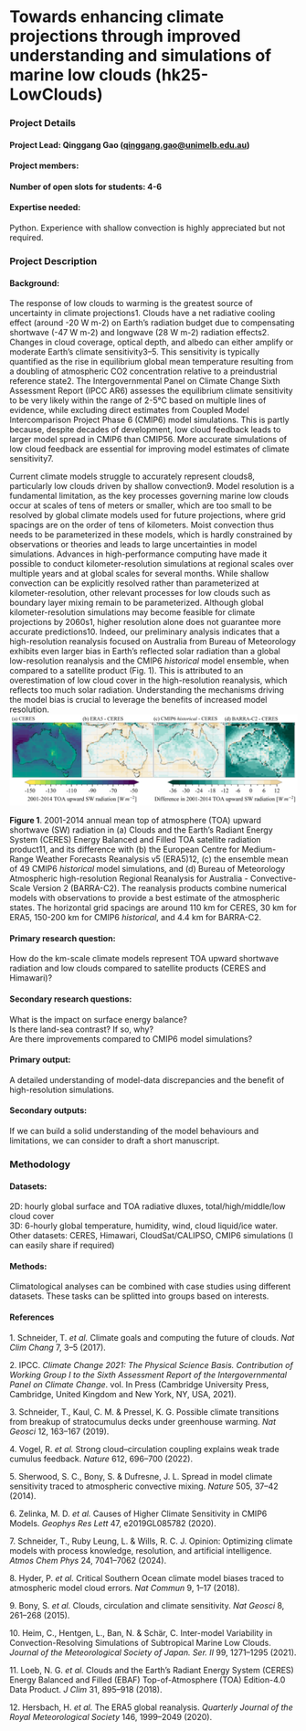 # Towards enhancing climate projections through improved understanding and simulations of marine low clouds (hk25-LowClouds)

### Project Details

#### Project Lead: Qinggang Gao (qinggang.gao@unimelb.edu.au)

#### Project members:

#### Number of open slots for students: 4-6

#### Expertise needed:

Python. Experience with shallow convection is highly appreciated but not required.

### Project Description

#### Background:

The response of low clouds to warming is the greatest source of uncertainty in climate projections1. Clouds have a net radiative cooling effect (around \-20 W m\-2) on Earth’s radiation budget due to compensating shortwave (-47 W m\-2) and longwave (28 W m\-2) radiation effects2. Changes in cloud coverage, optical depth, and albedo can either amplify or moderate Earth’s climate sensitivity3–5. This sensitivity is typically quantified as the rise in equilibrium global mean temperature resulting from a doubling of atmospheric CO2 concentration relative to a preindustrial reference state2. The Intergovernmental Panel on Climate Change Sixth Assessment Report (IPCC AR6) assesses the equilibrium climate sensitivity to be very likely within the range of 2-5°C based on multiple lines of evidence, while excluding direct estimates from Coupled Model Intercomparison Project Phase 6 (CMIP6) model simulations. This is partly because, despite decades of development, low cloud feedback leads to larger model spread in CMIP6 than CMIP56. More accurate simulations of low cloud feedback are essential for improving model estimates of climate sensitivity7.  
   
Current climate models struggle to accurately represent clouds8, particularly low clouds driven by shallow convection9. Model resolution is a fundamental limitation, as the key processes governing marine low clouds occur at scales of tens of meters or smaller, which are too small to be resolved by global climate models used for future projections, where grid spacings are on the order of tens of kilometers. Moist convection thus needs to be parameterized in these models, which is hardly constrained by observations or theories and leads to large uncertainties in model simulations. Advances in high-performance computing have made it possible to conduct kilometer-resolution simulations at regional scales over multiple years and at global scales for several months. While shallow convection can be explicitly resolved rather than parameterized at kilometer-resolution, other relevant processes for low clouds such as boundary layer mixing remain to be parameterized. Although global kilometer-resolution simulations may become feasible for climate projections by 2060s1, higher resolution alone does not guarantee more accurate predictions10. Indeed, our preliminary analysis indicates that a high-resolution reanalysis focused on Australia from Bureau of Meteorology exhibits even larger bias in Earth’s reflected solar radiation than a global low-resolution reanalysis and the CMIP6 *historical* model ensemble, when compared to a satellite product (Fig. 1). This is attributed to an overestimation of low cloud cover in the high-resolution reanalysis, which reflects too much solar radiation. Understanding the mechanisms driving the model bias is crucial to leverage the benefits of increased model resolution.  
![](lowclouds1.png)

**Figure 1**. 2001-2014 annual mean top of atmosphere (TOA) upward shortwave (SW) radiation in (a) Clouds and the Earth’s Radiant Energy System (CERES) Energy Balanced and Filled TOA satellite radiation product11, and its difference with (b) the European Centre for Medium-Range Weather Forecasts Reanalysis v5 (ERA5)12, (c) the ensemble mean of 49 CMIP6 *historical* model simulations, and (d) Bureau of Meteorology Atmospheric high-resolution Regional Reanalysis for Australia \- Convective-Scale Version 2 (BARRA-C2). The reanalysis products combine numerical models with observations to provide a best estimate of the atmospheric states. The horizontal grid spacings are around 110 km for CERES, 30 km for ERA5, 150-200 km for CMIP6 *historical*, and 4.4 km for BARRA-C2.

#### Primary research question:

How do the km-scale climate models represent TOA upward shortwave radiation and low clouds compared to satellite products (CERES and Himawari)?

#### Secondary research questions:

What is the impact on surface energy balance?  
Is there land-sea contrast? If so, why?  
Are there improvements compared to CMIP6 model simulations?

#### Primary output:

A detailed understanding of model-data discrepancies and the benefit of high-resolution simulations.

#### Secondary outputs:

If we can build a solid understanding of the model behaviours and limitations, we can consider to draft a short manuscript.

### Methodology

#### Datasets: 

2D: hourly global surface and TOA radiative dluxes, total/high/middle/low cloud cover  
3D: 6-hourly global temperature, humidity, wind, cloud liquid/ice water.  
Other datasets: CERES, Himawari, CloudSat/CALIPSO, CMIP6 simulations (I can easily share if required)

#### Methods:

Climatological analyses can be combined with case studies using different datasets. These tasks can be splitted into groups based on interests.  
 

#### References

1\.       	Schneider, T. *et al.* Climate goals and computing the future of clouds. *Nat Clim Chang* 7, 3–5 (2017).

2\.       	IPCC. *Climate Change 2021: The Physical Science Basis. Contribution of Working Group I to the Sixth Assessment Report of the Intergovernmental Panel on Climate Change*. vol. In Press (Cambridge University Press, Cambridge, United Kingdom and New York, NY, USA, 2021).

3\.       	Schneider, T., Kaul, C. M. & Pressel, K. G. Possible climate transitions from breakup of stratocumulus decks under greenhouse warming. *Nat Geosci* 12, 163–167 (2019).

4\.       	Vogel, R. *et al.* Strong cloud–circulation coupling explains weak trade cumulus feedback. *Nature* 612, 696–700 (2022).

5\.       	Sherwood, S. C., Bony, S. & Dufresne, J. L. Spread in model climate sensitivity traced to atmospheric convective mixing. *Nature* 505, 37–42 (2014).

6\.       	Zelinka, M. D. *et al.* Causes of Higher Climate Sensitivity in CMIP6 Models. *Geophys Res Lett* 47, e2019GL085782 (2020).

7\.       	Schneider, T., Ruby Leung, L. & Wills, R. C. J. Opinion: Optimizing climate models with process knowledge, resolution, and artificial intelligence. *Atmos Chem Phys* 24, 7041–7062 (2024).

8\.       	Hyder, P. *et al.* Critical Southern Ocean climate model biases traced to atmospheric model cloud errors. *Nat Commun* 9, 1–17 (2018).

9\.       	Bony, S. *et al.* Clouds, circulation and climate sensitivity. *Nat Geosci* 8, 261–268 (2015).

10\.    	Heim, C., Hentgen, L., Ban, N. & Schär, C. Inter-model Variability in Convection-Resolving Simulations of Subtropical Marine Low Clouds. *Journal of the Meteorological Society of Japan. Ser. II* 99, 1271–1295 (2021).

11\.    	Loeb, N. G. *et al.* Clouds and the Earth’s Radiant Energy System (CERES) Energy Balanced and Filled (EBAF) Top-of-Atmosphere (TOA) Edition-4.0 Data Product. *J Clim* 31, 895–918 (2018).

12\.    	Hersbach, H. *et al.* The ERA5 global reanalysis. *Quarterly Journal of the Royal Meteorological Society* 146, 1999–2049 (2020).